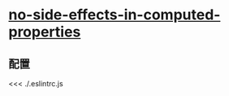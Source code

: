 
# [no-side-effects-in-computed-properties](https://eslint.vuejs.org/rules/no-side-effects-in-computed-properties.html)

## 配置

<<< ./.eslintrc.js
        